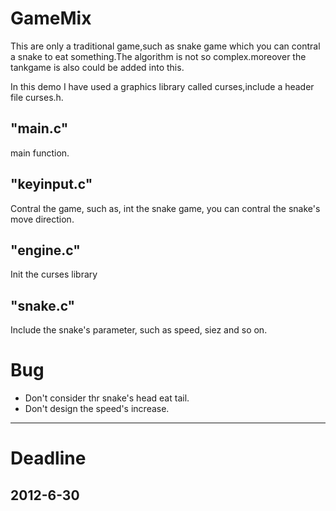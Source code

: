 GameMix
==========

This are only a traditional game,such as snake game which you can contral a snake to eat something.The algorithm is not so complex.moreover the tankgame is also could be added into this.

In this demo I have used a graphics library called curses,include a header file curses.h.

"main.c"
--------
main function.

"keyinput.c"
-------------
Contral the game, such as, int the snake game, you can contral the snake's move direction.

"engine.c"
-----------
Init the curses library

"snake.c"
----------
Include the snake's parameter, such as speed, siez and so on.


Bug
=========
* Don't consider thr snake's head eat tail.
* Don't design the speed's increase.

---------------------------------------

Deadline
=========
2012-6-30
----------
